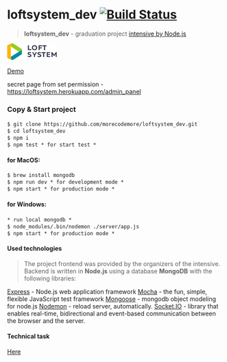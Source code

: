 # loftsystem_dev  [![Build Status](https://travis-ci.org/morecodemore/loftsystem_dev.svg?branch=master)](https://travis-ci.org/morecodemore/loftsystem_dev)
>**loftsystem_dev** - graduation project [intensive by Node.js](https://loftschool.com/course/nodejs/)

![LoftSystem](public/assets/img/logo.png)

[Demo](https://loftsystem.herokuapp.com)

secret page from set permission - https://loftsystem.herokuapp.com/admin_panel
### Copy & Start project

```shell
$ git clone https://github.com/morecodemore/loftsystem_dev.git
$ cd loftsystem_dev
$ npm i
$ npm test * for start test *
```

#### for MacOS:

```shell
$ brew install mongodb
$ npm run dev * for development mode *
$ npm start * for production mode *
```

#### for Windows:

```shell
* run local mongodb *
$ node_modules/.bin/nodemon ./server/app.js
$ npm start * for production mode *
```

#### Used technologies

>The project frontend was provided by the organizers of the intensive. Backend is written in **Node.js** using a database **MongoDB** with the following libraries:

[Express](http://expressjs.com) - Node.js web application framework
[Mocha](https://mochajs.org) - the fun, simple, flexible JavaScript test framework
[Mongoose](https://mongoosejs.com) - mongodb object modeling for node.js
[Nodemon](https://nodemon.io) - reload server, automatically.
[Socket.IO](https://socket.io) - library that enables real-time, bidirectional and event-based communication between the browser and the server.

#### Technical task

[Here](https://bitbucket.org/krabaton/loft-homework-5)
